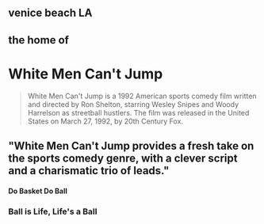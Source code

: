 venice beach LA
---------------

## the home of

# White Men Can't Jump

> White Men Can't Jump is a 1992 American sports comedy film written and directed by Ron Shelton, starring Wesley Snipes and Woody Harrelson as streetball hustlers. The film was released in the United States on March 27, 1992, by 20th Century Fox.

## "White Men Can't Jump provides a fresh take on the sports comedy genre, with a clever script and a charismatic trio of leads."

#### Do Basket Do Ball

### Ball is Life, Life's a Ball